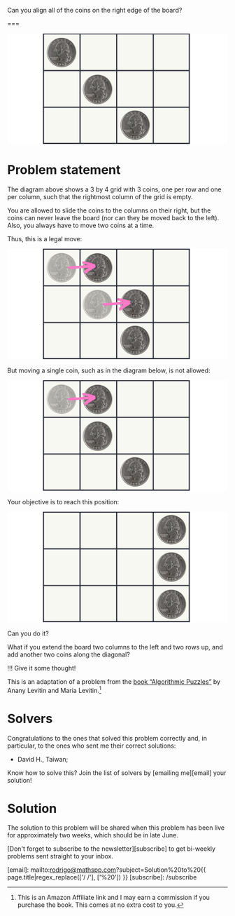 Can you align all of the coins on the right edge of the board?

===


![](_setup.png "Diagram of the coin positions for the problem.")


# Problem statement

The diagram above shows a 3 by 4 grid with 3 coins, one per row and one per column,
such that the rightmost column of the grid is empty.

You are allowed to slide the coins to the columns on their right,
but the coins can never leave the board (nor can they be moved back to the left).
Also, you always have to move two coins at a time.

Thus, this is a legal move:

!["The diagram showing an example of a legal move with some arrows."](_legal_move.png "A legal move sliding the top two coins one slot to the right.")

But moving a single coin, such as in the diagram below, is not allowed:

!["The diagram showing an example of an illegal move."](_illegal_move.png "An illegal move that slides only one coin to the right.")

Your objective is to reach this position:

!["The same 3 by 4 grid containing a coin per row, with all coins on the rightmost column."](_objective.png "Target position.")

Can you do it?

What if you extend the board two columns to the left and two rows up,
and add another two coins along the diagonal?

!!! Give it some thought!

This is an adaptation of a problem from the [book “Algorithmic Puzzles”][algorithmic-puzzles-amazon] by Anany Levitin and Maria Levitin.[^1]


# Solvers

Congratulations to the ones that solved this problem correctly and, in particular, to the ones
who sent me their correct solutions:

 - David H., Taiwan;

Know how to solve this?
Join the list of solvers by [emailing me][email] your solution!


# Solution

The solution to this problem will be shared when this problem has been live for approximately two weeks,
which should be in late June.

[^1]: This is an Amazon Affiliate link and I may earn a commission if you purchase the book. This comes at no extra cost to you.

[algorithmic-puzzles-amazon]: https://amzn.to/3NJUn5D


[Don't forget to subscribe to the newsletter][subscribe] to get bi-weekly
problems sent straight to your inbox.

[email]: mailto:rodrigo@mathspp.com?subject=Solution%20to%20{{ page.title|regex_replace(['/ /'], ['%20']) }}
[subscribe]: /subscribe
